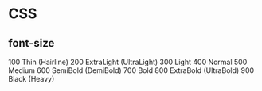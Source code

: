 # CSS

## font-size

100 Thin (Hairline)
200 ExtraLight (UltraLight)
300 Light
400 Normal
500 Medium
600 SemiBold (DemiBold)
700 Bold
800 ExtraBold (UltraBold)
900 Black (Heavy)

